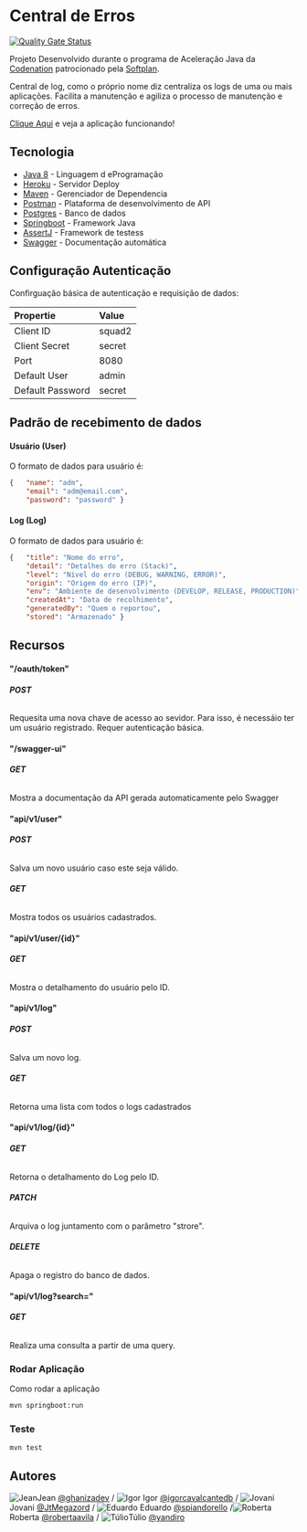 # Central de Erros


[![Quality Gate Status](https://sonarcloud.io/api/project_badges/measure?project=ghanizadev_squad-2-ad-java-softplan-2&metric=alert_status)](https://sonarcloud.io/dashboard?id=ghanizadev_squad-2-ad-java-softplan-2)



Projeto Desenvolvido durante o programa de Aceleração Java da [Codenation](https://www.codenation.dev/) patrocionado pela [Softplan](https://www.softplan.com.br/). 

Central de log, como o próprio nome diz centraliza os logs de uma ou mais aplicações. Facilita a manutenção e agiliza o processo de manutenção e correção de erros.

 [Clique Aqui](https://dashboard.heroku.com/apps) e veja a aplicação funcionando!


## Tecnologia

* [Java 8](https://www.oracle.com/technetwork/java/javase/downloads/jre8-downloads-2133155.html) - Linguagem d eProgramação
* [Heroku](https://dashboard.heroku.com) - Servidor Deploy
* [Maven](https://maven.apache.org/) - Gerenciador de Dependencia
* [Postman](https://www.getpostman.com/) - Plataforma de desenvolvimento de API
* [Postgres](https://www.postgresql.org/) - Banco de dados
* [Springboot](https://spring.io/projects/spring-boot) - Framework Java
* [AssertJ](https://joel-costigliola.github.io/assertj/) - Framework de testess
* [Swagger](https://swagger.io/) - Documentação automática





## Configuração Autenticação

Confirguação básica de autenticação e requisição de dados:

 Propertie    | Value          
:----------------|:----------------
 Client ID      | squad2
 Client Secret  | secret         
 Port           | 8080 
 Default User | admin          
 Default Password   | secret         

## Padrão de recebimento de dados
#### Usuário (User)
O formato de dados para usuário é:
```json
{	"name": "adm",
	"email": "adm@email.com",
	"password": "password" }
```
#### Log (Log)
O formato de dados para usuário é:
```json
{	"title": "Nome do erro",
	"detail": "Detalhes do erro (Stack)",
	"level": "Nível do erro (DEBUG, WARNING, ERROR)",
	"origin": "Origem do erro (IP)",
	"env": "Ambiente de desenvolvimento (DEVELOP, RELEASE, PRODUCTION)",
	"createdAt": "Data de recolhimento",
	"generatedBy": "Quem o reportou",
	"stored": "Armazenado" }
```
## Recursos
#### "/oauth/token"
###### **POST**
Requesita uma nova chave de acesso ao sevidor. Para isso, é necessáio ter um usuário registrado. Requer autenticação básica.

#### "/swagger-ui"
###### **GET**
Mostra a documentação da API gerada automaticamente pelo Swagger

#### "api/v1/user"
###### **POST**
Salva um novo usuário caso este seja válido.
###### **GET**
Mostra todos os usuários cadastrados.

#### "api/v1/user/{id}"
###### **GET**
Mostra o detalhamento do usuário pelo ID.

#### "api/v1/log"
###### **POST**
Salva um novo log.
###### **GET**
Retorna uma lista com todos o logs cadastrados

#### "api/v1/log/{id}"
###### **GET**
Retorna o detalhamento do Log pelo ID.
###### **PATCH**
Arquiva o log juntamento com o parâmetro "strore".
###### **DELETE**
Apaga o registro do banco de dados.

#### "api/v1/log?search="
###### **GET**
Realiza uma consulta a partir de uma query.



### Rodar Aplicação

Como rodar a aplicação

```bash
mvn springboot:run
```






### Teste




```
mvn test
```


## Autores

![Jean](https://avatars1.githubusercontent.com/u/50720434?s=40&v=4)Jean [@ghanizadev](https://github.com/ghanizadev)
/ ![Igor](https://avatars0.githubusercontent.com/u/12281063?s=40&v=4) Igor [@igorcavalcantedb](https://github.com/igorcavalcantedb) / ![Jovani](https://avatars3.githubusercontent.com/u/49798215?s=40&v=4)Jovani [@JtMegazord](https://github.com/JtMegazord) / 
![Eduardo](https://avatars0.githubusercontent.com/u/27643901?s=40&v=4) Eduardo [@spiandorello](https://github.com/spiandorello) /![Roberta](https://avatars0.githubusercontent.com/u/27643901?s=40&v=4) Roberta [@robertaavila](https://github.com/robertaavila) / ![Túlio](https://avatars0.githubusercontent.com/u/27643901?s=40&v=4)Túlio [@yandiro](https://github.com/yandiro)




